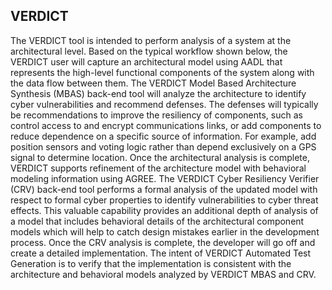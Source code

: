 ## VERDICT

The VERDICT tool is intended to perform analysis of a system at the architectural level. Based on the typical workflow shown below, the VERDICT user will capture an architectural model using AADL that represents the high-level functional components of the system along with the data flow between them. The VERDICT Model Based Architecture Synthesis (MBAS) back-end tool will analyze the architecture to identify cyber vulnerabilities and recommend defenses. The defenses will typically be recommendations to improve the resiliency of components, such as control access to and encrypt communications links, or add components to reduce dependence on a specific source of information. For example, add position sensors and voting logic rather than depend exclusively on a GPS signal to determine location. Once the architectural analysis is complete, VERDICT supports refinement of the architecture model with behavioral modeling information using AGREE. The VERDICT Cyber Resiliency Verifier (CRV) back-end tool performs a formal analysis of the updated model with respect to formal cyber properties to identify vulnerabilities to cyber threat effects. This valuable capability provides an additional depth of analysis of a model that includes behavioral details of the architectural component models which will help to catch design mistakes earlier in the development process. Once the CRV analysis is complete, the developer will go off and create a detailed implementation. The intent of VERDICT Automated Test Generation is to verify that the implementation is consistent with the architecture and behavioral models analyzed by VERDICT MBAS and CRV.
